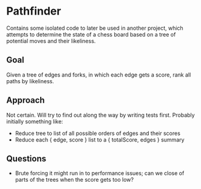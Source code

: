 # Pathfinder

Contains some isolated code to later be used in another project, which attempts to determine the state of a chess board based on a tree of potential moves and their likeliness.

## Goal

Given a tree of edges and forks, in which each edge gets a score, rank all paths by likeliness.

## Approach

Not certain. Will try to find out along the way by writing tests first. Probably initially something like:

- Reduce tree to list of all possible orders of edges and their scores
- Reduce each { edge, score } list to a { totalScore, edges } summary

## Questions

- Brute forcing it might run in to performance issues; can we close of parts of the trees when the score gets too low?
